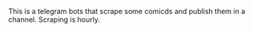 This is a telegram bots that scrape some comicds and publish them in a channel. Scraping is hourly.
